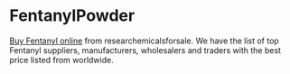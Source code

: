 # FentanylPowder
[Buy Fentanyl online](https://researchemicalsforsale.com) from researchemicalsforsale. We have the list of top Fentanyl suppliers, manufacturers, wholesalers and traders with the best price listed from worldwide.

